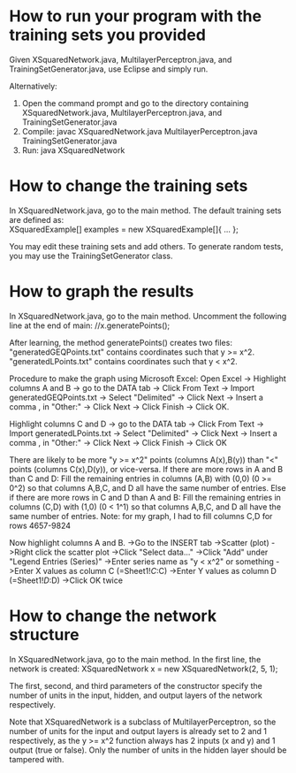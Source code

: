 # How to run your program with the training sets you provided
Given XSquaredNetwork.java, MultilayerPerceptron.java, and TrainingSetGenerator.java, use Eclipse and simply run.

Alternatively: 
1) Open the command prompt and go to the directory containing XSquaredNetwork.java, MultilayerPerceptron.java, and TrainingSetGenerator.java
2) Compile: javac XSquaredNetwork.java MultilayerPerceptron.java TrainingSetGenerator.java
3) Run: java XSquaredNetwork


# How to change the training sets
In XSquaredNetwork.java, go to the main method.  The default training sets are defined as:	
	XSquaredExample[] examples = new XSquaredExample[]{ ... };
	
You may edit these training sets and add others.
To generate random tests, you may use the TrainingSetGenerator class.


# How to graph the results
In XSquaredNetwork.java, go to the main method.  Uncomment the following line at the end of main:
			//x.generatePoints();

After learning, the method generatePoints() creates two files:
"generatedGEQPoints.txt" contains coordinates such that y >= x^2.
"generatedLPoints.txt" contains coordinates such that y < x^2.

Procedure to make the graph using Microsoft Excel:
Open Excel 
-> Highlight columns A and B 
-> go to the DATA tab 
-> Click From Text 
-> Import generatedGEQPoints.txt 
-> Select "Delimited" -> Click Next 
-> Insert a comma , in "Other:" -> Click Next -> Click Finish -> Click OK.

Highlight columns C and D 
-> go to the DATA tab 
-> Click From Text 
-> Import generatedLPoints.txt 
-> Select "Delimited" -> Click Next 
-> Insert a comma , in "Other:" -> Click Next -> Click Finish -> Click OK

There are likely to be more "y >= x^2" points (columns A(x),B(y)) than "<" points (columns C(x),D(y)), or vice-versa.
If there are more rows in A and B than C and D:
	Fill the remaining entries in columns (A,B) with (0,0) (0 >= 0^2) so that columns A,B,C, and D all have the same number of entries.
Else if there are more rows in C and D than A and B:
	Fill the remaining entries in columns (C,D) with (1,0) (0 < 1^1) so that columns A,B,C, and D all have the same number of entries.
	Note: for my graph, I had to fill columns C,D for rows 4657-9824
	
Now highlight columns A and B.
->Go to the INSERT tab
->Scatter (plot)
->Right click the scatter plot
->Click "Select data..."
->Click "Add" under "Legend Entries (Series)"
->Enter series name as "y < x^2" or something
->Enter X values as column C (=Sheet1!$C:$C)
->Enter Y values as column D (=Sheet1!$D:$D)
->Click OK twice


# How to change the network structure
In XSquaredNetwork.java, go to the main method.  In the first line, the network is created:
			XSquaredNetwork x = new XSquaredNetwork(2, 5, 1);
			
The first, second, and third parameters of the constructor specify the number of units in the input, hidden, and output layers of the network respectively.

Note that XSquaredNetwork is a subclass of MultilayerPerceptron, so the number of units for the input and output layers is already set to 2 and 1 respectively, as the y >= x^2 function always has 2 inputs (x and y) and 1 output (true or false).  Only the number of units in the hidden layer should be tampered with.
